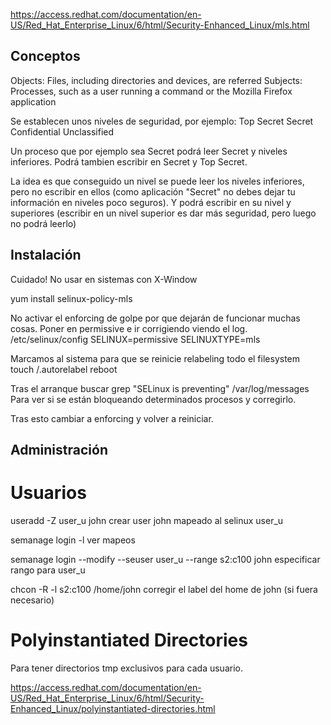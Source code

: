 https://access.redhat.com/documentation/en-US/Red_Hat_Enterprise_Linux/6/html/Security-Enhanced_Linux/mls.html


## Conceptos ##

Objects: Files, including directories and devices, are referred
Subjects: Processes, such as a user running a command or the Mozilla Firefox application

Se establecen unos niveles de seguridad, por ejemplo:
Top Secret
Secret
Confidential
Unclassified

Un proceso que por ejemplo sea Secret podrá leer Secret y niveles inferiores.
Podrá tambien escribir en Secret y Top Secret.

La idea es que conseguido un nivel se puede leer los niveles inferiores, pero no escribir en ellos (como aplicación "Secret" no debes dejar tu información en niveles poco seguros).
Y podrá escribir en su nivel y superiores (escribir en un nivel superior es dar más seguridad, pero luego no podrá leerlo)


## Instalación ##

Cuidado! No usar en sistemas con X-Window

yum install selinux-policy-mls

No activar el enforcing de golpe por que dejarán de funcionar muchas cosas.
Poner en permissive e ir corrigiendo viendo el log.
/etc/selinux/config
SELINUX=permissive
SELINUXTYPE=mls

Marcamos al sistema para que se reinicie relabeling todo el filesystem
touch /.autorelabel
reboot

Tras el arranque buscar
grep "SELinux is preventing" /var/log/messages
Para ver si se están bloqueando determinados procesos y corregirlo.

Tras esto cambiar a enforcing y volver a reiniciar.


## Administración ##

# Usuarios
useradd -Z user_u john
  crear user john mapeado al selinux user_u

semanage login -l
  ver mapeos

semanage login --modify --seuser user_u --range s2:c100 john
  especificar rango para user_u

chcon -R -l s2:c100 /home/john
  corregir el label del home de john (si fuera necesario)


# Polyinstantiated Directories #
Para tener directorios tmp exclusivos para cada usuario.

https://access.redhat.com/documentation/en-US/Red_Hat_Enterprise_Linux/6/html/Security-Enhanced_Linux/polyinstantiated-directories.html
